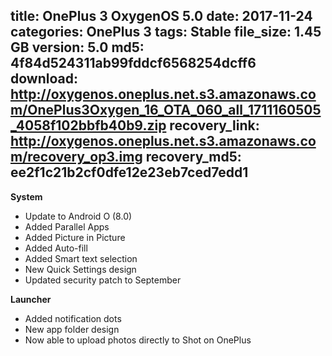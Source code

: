 title: OnePlus 3 OxygenOS 5.0
date: 2017-11-24
categories: OnePlus 3
tags: Stable
file_size: 1.45 GB
version: 5.0
md5: 4f84d524311ab99fddcf6568254dcff6
download: http://oxygenos.oneplus.net.s3.amazonaws.com/OnePlus3Oxygen_16_OTA_060_all_1711160505_4058f102bbfb40b9.zip
recovery_link: http://oxygenos.oneplus.net.s3.amazonaws.com/recovery_op3.img
recovery_md5: ee2f1c21b2cf0dfe12e23eb7ced7edd1
---
**System**
* Update to Android O (8.0) 
* Added Parallel Apps 
* Added Picture in Picture 
* Added Auto-fill 
* Added Smart text selection 
* New Quick Settings design
* Updated security patch to September  

**Launcher**
* Added notification dots
* New app folder design 
* Now able to upload photos directly to Shot on OnePlus
